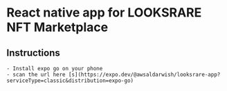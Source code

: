 # React native app for LOOKSRARE NFT Marketplace

## Instructions
    - Install expo go on your phone
    - scan the url here [s](https://expo.dev/@awsaldarwish/looksrare-app?serviceType=classic&distribution=expo-go)